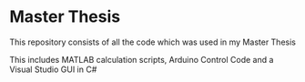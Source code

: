 # Master Thesis
This repository consists of all the code which was used in my Master Thesis

This includes MATLAB calculation scripts, Arduino Control Code and a Visual Studio GUI in C#
